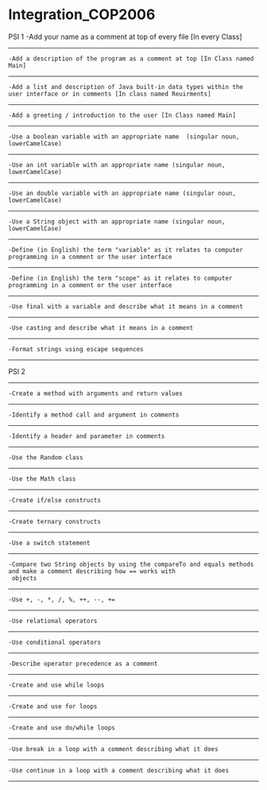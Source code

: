 # Integration_COP2006
PSI 1
	-Add your name as a comment at top of every file [In every Class]
********************************************************************************************************************
	-Add a description of the program as a comment at top [In Class named Main]

********************************************************************************************************************
	-Add a list and description of Java built-in data types within the user interface or in comments [In class named Reuirments]

********************************************************************************************************************
	-Add a greeting / introduction to the user [In Class named Main]

********************************************************************************************************************
	-Use a boolean variable with an appropriate name  (singular noun, lowerCamelCase)

********************************************************************************************************************
	-Use an int variable with an appropriate name (singular noun, lowerCamelCase)

********************************************************************************************************************
	-Use an double variable with an appropriate name (singular noun, lowerCamelCase)

********************************************************************************************************************
	-Use a String object with an appropriate name (singular noun, lowerCamelCase)

********************************************************************************************************************
	-Define (in English) the term "variable" as it relates to computer programming in a comment or the user interface

********************************************************************************************************************
	-Define (in English) the term "scope" as it relates to computer programming in a comment or the user interface

********************************************************************************************************************
	-Use final with a variable and describe what it means in a comment

********************************************************************************************************************
	-Use casting and describe what it means in a comment

********************************************************************************************************************
	-Format strings using escape sequences
********************************************************************************************************************
PSI 2
********************************************************************************************************************
	-Create a method with arguments and return values
********************************************************************************************************************
	-Identify a method call and argument in comments
********************************************************************************************************************
	-Identify a header and parameter in comments
********************************************************************************************************************
	-Use the Random class
********************************************************************************************************************
	-Use the Math class
********************************************************************************************************************
	-Create if/else constructs
********************************************************************************************************************
	-Create ternary constructs
********************************************************************************************************************
	-Use a switch statement
********************************************************************************************************************
	-Compare two String objects by using the compareTo and equals methods and make a comment describing how == works with
	 objects
********************************************************************************************************************
	-Use +, -, *, /, %, ++, --, += 
********************************************************************************************************************
	-Use relational operators
********************************************************************************************************************
	-Use conditional operators
********************************************************************************************************************
	-Describe operator precedence as a comment
********************************************************************************************************************
	-Create and use while loops
********************************************************************************************************************
	-Create and use for loops
********************************************************************************************************************
	-Create and use do/while loops
********************************************************************************************************************
	-Use break in a loop with a comment describing what it does
********************************************************************************************************************
	-Use continue in a loop with a comment describing what it does
********************************************************************************************************************
